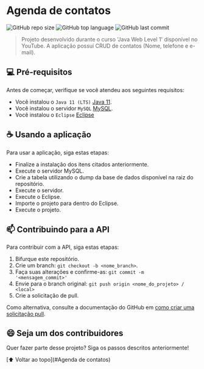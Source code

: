 # Agenda de contatos

<!---Esses são exemplos. Veja https://shields.io para outras pessoas ou para personalizar este conjunto de escudos. Você pode querer incluir dependências, status do projeto e informações de licença aqui--->

![GitHub repo size](https://img.shields.io/github/repo-size/mateuussilvapb/agenda_java_web?style=plastic)
![GitHub top language](https://img.shields.io/github/languages/top/mateuussilvapb/agenda_java_web?style=plastic)
![GitHub last commit](https://img.shields.io/github/last-commit/mateuussilvapb/agenda_java_web?style=plastic)

> Projeto desenvolvido durante o curso 'Java Web Level 1' disponível no YouTube.
> A aplicação possui CRUD de contatos (Nome, telefone e e-mail).

## 💻 Pré-requisitos

Antes de começar, verifique se você atendeu aos seguintes requisitos:
<!---Estes são apenas requisitos de exemplo. Adicionar, duplicar ou remover conforme necessário--->
* Você instalou o `Java 11 (LTS)` [Java 11](https://www.oracle.com/br/java/technologies/javase/jdk11-archive-downloads.html). 
* Você instalou o servidor `MySQL` [MySQL](https://dev.mysql.com/downloads/mysql/).
* Você instalou o `Eclipse` [Eclipse](https://www.eclipse.org/downloads/)

## ☕ Usando a aplicação

Para usar a aplicação, siga estas etapas:

* Finalize a instalação dos itens citados anteriormente.
* Execute o servidor MySQL.
* Crie a tabela utilizando o dump da base de dados disponível na raiz do repositório.
* Execute o servidor.
* Execute o Eclipse.
* Importe o projeto para dentro do Eclipse.
* Execute o projeto.

## 📫 Contribuindo para a API
<!---Se o seu README for longo ou se você tiver algum processo ou etapas específicas que deseja que os contribuidores sigam, considere a criação de um arquivo CONTRIBUTING.md separado--->
Para contribuir com a API, siga estas etapas:

1. Bifurque este repositório.
2. Crie um branch: `git checkout -b <nome_branch>`.
3. Faça suas alterações e confirme-as: `git commit -m '<mensagem_commit>'`
4. Envie para o branch original: `git push origin <nome_do_projeto> / <local>`
5. Crie a solicitação de pull.

Como alternativa, consulte a documentação do GitHub em [como criar uma solicitação pull](https://help.github.com/en/github/collaborating-with-issues-and-pull-requests/creating-a-pull-request).

## 😄 Seja um dos contribuidores<br>

Quer fazer parte desse projeto? Siga os passos descritos anteriormente!

[⬆ Voltar ao topo](#Agenda de contatos)<br>
